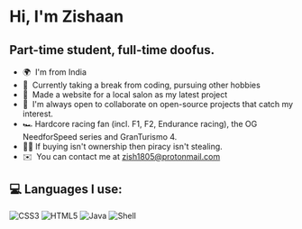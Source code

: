 # Hi, I'm Zishaan
## Part-time student, full-time doofus.

* 🌍  I'm from India
* 🧠  Currently taking a break from coding, pursuing other hobbies
* 🚀  Made a website for a local salon as my latest project
* 🤝  I'm always open to collaborate on open-source projects that catch my interest.
* 🏎️  Hardcore racing fan (incl. F1, F2, Endurance racing), the OG NeedforSpeed series and GranTurismo 4.
* 🏴‍☠️  If buying isn't ownership then piracy isn't stealing.
* ✉️  You can contact me at [zish1805@protonmail.com](mailto:zish18@protonmail.com)

## 💻 Languages I use:
![CSS3](https://img.shields.io/badge/css3-%231572B6.svg?style=for-the-badge&logo=css3&logoColor=white) ![HTML5](https://img.shields.io/badge/html5-%23E34F26.svg?style=for-the-badge&logo=html5&logoColor=white) ![Java](https://img.shields.io/badge/java-%23ED8B00.svg?style=for-the-badge&logo=java&logoColor=white) ![Shell](https://img.shields.io/badge/shell_script-%23121011.svg?style=for-the-badge&logo=gnu-bash&logoColor=white)
